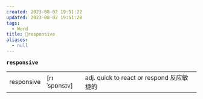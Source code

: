 ```yaml
---
created: 2023-08-02 19:51:22
updated: 2023-08-02 19:51:28
tags:
  - Word
title: 📖responsive
aliases:
  - null
---
```


<pre><strong>responsive</strong></pre>
|   |   |   |
|---|---|---|
|responsive|[rɪˈspɒnsɪv]|adj. quick to react or respond 反应敏捷的|